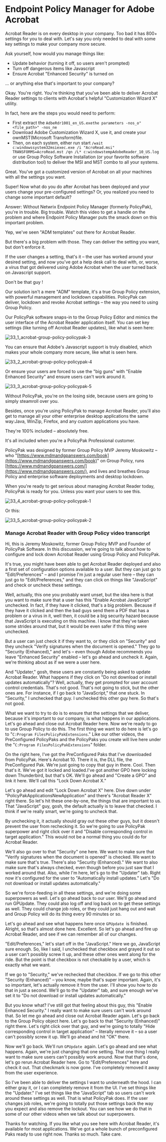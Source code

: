 # Endpoint Policy Manager for Adobe Acrobat

Acrobat Reader is on every desktop in your company. Too bad it has 800+ settings for you to deal
with. Let's say you only needed to deal with some key settings to make your company more secure.

Ask yourself, how would you manage things like:

- Update behavior (turning it off, so users aren't prompted)
- Turn off dangerous items like Javascript
- Ensure Acrobat "Enhanced Security" is turned on

… or anything else that's important to your company?

Okay. You're right. You're thinking that you've been able to deliver Acrobat Reader settings to
clients with Acrobat's helpful "Customization Wizard X" utility.

In fact, here are the steps you would need to perform:

- First extract the `AdbeRdr1001_en_US.exethe parameters -nos_o"<file_path>" -nos_ne`
- Download Adobe Customization Wizard X, use it, and create your ownMST(Microsoft Transform)file.
- Then, on each system, either run start
  `/wait c:windowssystem32msiexec.exe /i "AcroRead.msi" TRANSFORMS=AcroRead.mst /qn /L* c:windowstempAdobeReader_10_US.log`
  or use Group Policy Software Installation (or your favorite software distribution tool) to deliver
  the MSI and MST combo to all your systems.

Great. You've got a customized version of Acrobat on all your machines with all the settings you
want.

Super! Now what do you do after Acrobat has been deployed and your users change your pre-configured
settings? Or, you realized you need to change some important default?

Answer: Without Netwrix Endpoint Policy Manager (formerly PolicyPak), you're in trouble. Big
trouble. Watch this video to get a handle on the problem and where Endpoint Policy Manager puts the
smack down on this important problem.

Yep, we've seen "ADM templates" out there for Acrobat Reader.

But there's a big problem with those. They can deliver the setting you want, but don't enforce it.

If the user changes a setting, that's it – the user has worked around your desired setting, and now
you've got a help desk call to deal with, or, worse, a virus that got delivered using Adobe Acrobat
when the user turned back on Javascript support.

Don't be that guy !

Our solution isn't a mere "ADM" template, it's a true Group Policy extension, with powerful
management and lockdown capabilities. PolicyPak can deliver, lockdown and revoke Acrobat settings –
the way you need to using Group Policy.

Our PolicyPak software snaps-in to the Group Policy Editor and mimics the user interface of the
Acrobat Reader application itself. You can set key settings (like turning off Acrobat Reader
updates), like what is seen here:

![33_1_acrobat-group-policy-policypak-3](/img/product_docs/endpointpolicymanager/endpointpolicymanager/video/applicationsettings/33_1_acrobat-group-policy-endpointpolicymanager-3.webp)

You can ensure that Adobe's Javascript support is truly disabled, which makes your whole company
more secure, like what is seen here.

![33_2_acrobat-group-policy-policypak-4](/img/product_docs/endpointpolicymanager/endpointpolicymanager/video/applicationsettings/33_2_acrobat-group-policy-endpointpolicymanager-4.webp)

Or ensure your users are forced to use the "big guns" with "Enable Enhanced Security" and ensure
users can't work around it.

![33_3_acrobat-group-policy-policypak-5](/img/product_docs/endpointpolicymanager/endpointpolicymanager/video/applicationsettings/33_3_acrobat-group-policy-endpointpolicymanager-5.webp)

Without PolicyPak, you're on the losing side, because users are going to simply steamroll over you.

Besides, once you're using PolicyPak to manage Acrobat Reader, you'll also get to manage all your
other enterprise desktop applications the same way:Java, WinZip, Firefox, and any custom
applications you have.

They're 100% included – absolutely free.

It's all included when you're a PolicyPak Professional customer.

PolicyPak was designed by former Group Policy MVP Jeremy Moskowitz – who
"[https://www.mdmandgpanswers.com/book](https://www.mdmandgpanswers.com/book)" on Group Policy, runs
[https://www.mdmandgpanswers.com/](https://www.mdmandgpanswers.com/), and lives and breathes Group
Policy and enterprise software deployments and desktop lockdown.

When you're ready to get serious about managing Acrobat Reader today, PolicyPak is ready for you.
Unless you want your users to see this.

![33_4_acrobat-group-policy-policypak-1](/img/product_docs/endpointpolicymanager/endpointpolicymanager/video/applicationsettings/33_4_acrobat-group-policy-endpointpolicymanager-1.webp)

Or this:

![33_5_acrobat-group-policy-policypak-2](/img/product_docs/endpointpolicymanager/endpointpolicymanager/video/applicationsettings/33_5_acrobat-group-policy-endpointpolicymanager-2.webp)

### Manage Acrobat Reader with Group Policy video transcript

Hi, this is Jeremy Moskowitz, former Group Policy MVP and Founder of PolicyPak Software. In this
discussion, we're going to talk about how to configure and lock down Acrobat Reader using Group
Policy and PolicyPak.

It's true, you might have been able to get Acrobat Reader deployed and also a first set of
configuration options available to a user. But they can just go to "Edit/Preferences" – and I
promise I'm just a regular user here – they can just go to "Edit/Preferences," and they can click on
things like "JavaScript" and check or uncheck these settings.

Well, actually, this one you probably want unset, but the idea here is that you want to make sure
that a user has this "Enable Acrobat JavaScript" unchecked. In fact, if they have it clicked, that's
a big problem. Because if they have it clicked and then the bad guys send them a PDF that has a
problem or a virus in it, well then, it could be a big security hazard because that JavaScript is
executing on this machine. I know that they've taken some strides around that, but it would be even
safer if this thing were unchecked.

But a user can just check it if they want to, or they click on "Security" and they uncheck "Verify
signatures when the document is opened." They go to "Security (Enhanced)," and let's – even though
Adobe recommends you leave "Enhanced Security" enabled – let's go ahead and uncheck it. Again, we're
thinking about as if we were a user here.

And "Updater," gosh, these users are constantly being asked to update Acrobat Reader. What happens
if they click on "Do not download or install updates automatically"? Well, actually, they get
prompted for user account control credentials. That's not good. That's not going to stick, but the
other ones are. For instance, if I go back to "JavaScript," that one stuck. In "Security," I
unchecked that guy. I unchecked this other guy here. So that's not good.

What we want to try to do is to ensure that the settings that we deliver, because it's important to
our company, is what happens in our applications. Let's go ahead and close out Acrobat Reader here.
Now we're ready to go to use Group Policy to do this. The first thing we want to do here is let's go
to "`C:Program FilesPolicyPakExtensions`." Like our other videos, the PreConfigured PolicyPaks and
the PolicyPaks you create will live here under the "`C:Program FilesPolicyPakExtensions`" folder.

On the right here, I've got the PreConfigured Paks that I've downloaded from PolicyPak. Here's
Acrobat 10. There it is, the DLL file, the PreConfigured Pak. We're just going to copy that guy in
there. Cool. Then that's it. We've got it locked and loaded.I've got another GPO here locking down
Thunderbird, but that's OK. We'll go ahead and "Create a GPO" and link it here. We'll call this
"Lock Down Acrobat X."

Let's go ahead and edit "Lock Down Acrobat X" here. Dive down under
"PolicyPakApplicationsNewApplication" and there's "Acrobat Reader X" right there. So let's hit these
one-by-one, the things that are important to us. That "JavaScript" guy, gosh, the default actually
is to leave that checked. I think if we're really smart, we're going to uncheck that.

By unchecking it, it actually should gray out these other guys, but it doesn't prevent the user from
rechecking it. So we're going to use PolicyPak superpower and right click over it and "Disable
corresponding control in target application." This would not be a normal thing you could do for
Acrobat Reader.

We'll also go over to that "Security" one here. We want to make sure that "Verify signatures when
the document is opened" is checked. We want to make sure that's true. There's also "Security
(Enhanced)." We want to also make sure that's always checked, even though before you just saw that I
worked around that. Also, while I'm here, let's go to the "Updater" tab. Right now it's configured
for the user to "Automatically install updates." Let's "Do not download or install updates
automatically."

So we're force-feeding in all these settings, and we're doing some superpowers as well. Let's go
ahead back to our user. We'll go ahead and run GPUpdate. They could also log off and log back on to
get these settings as well. They could change job roles, or they could just hang out and wait and
Group Policy will do its thing every 90 minutes or so.

Let's go ahead and see what happens here once `GPUpdate `is finished. Alright, so that's almost done
here. Excellent. So let's go ahead and fire up Acrobat Reader, and see if we can remember all of our
changes.

"Edit/Preferences," let's start off in the "JavaScript." Here we go, JavaScript sure enough. So,
like I said, I unchecked that checkbox and grayed it out so a user can't possibly screw it up, and
these other ones went along for the ride. But the point is that checkbox is not checkable by a user,
which is exactly what we want.

If we go to "Security," we've rechecked that checkbox. If we go to this other "Security (Enhanced)"
– you know, maybe that's super important. Again, it's so important, let's actually remove it from
the user. I'll show you how to do that in just a second. We'll go to the "Updater" tab, and sure
enough we've set it to "Do not download or install updates automatically."

But you know what? I've still got that feeling about this guy, this "Enable Enhanced Security." I
really want to make sure users can't work around that. So let me go ahead and close out Acrobat
Reader again. Let's go back to the Group Policy object here. Let's go back to that "Security
(Enhanced)" right there. Let's right click over that guy, and we're going to totally "Hide
corresponding control in target application" – literally remove it – so a user can't possibly screw
it up. We'll go ahead and hit "OK" there.

Now we'll go back. We'll run `GPUpdate `again. Let's go ahead and see what happens. Again, we're
just changing that one setting. That one thing I really want to make sure users can't possibly work
around. Now that that's done, let's go rerun Acrobat Reader here. Go to "Edit/Preferences" here and
check it out. That checkmark is now gone. I've completely removed it away from the user experience.

So I've been able to deliver the settings I want to underneath the hood. I can either gray it, or I
can completely remove it from the UI. I've set things like the "Updater." I've set things like the
"JavaScript" tab so users can't work around these settings as well. That is what PolicyPak does. If
the user changes job roles, we're going to totally put those settings back the way you expect and
also remove the lockout. You can see how we do that in some of our other videos when we talk about
our superpowers.

Thanks for watching. If you like what you see here with Acrobat Reader, it's available for most
applications. We've got a whole bunch of preconfigured Paks ready to use right now. Thanks so much.
Take care.
